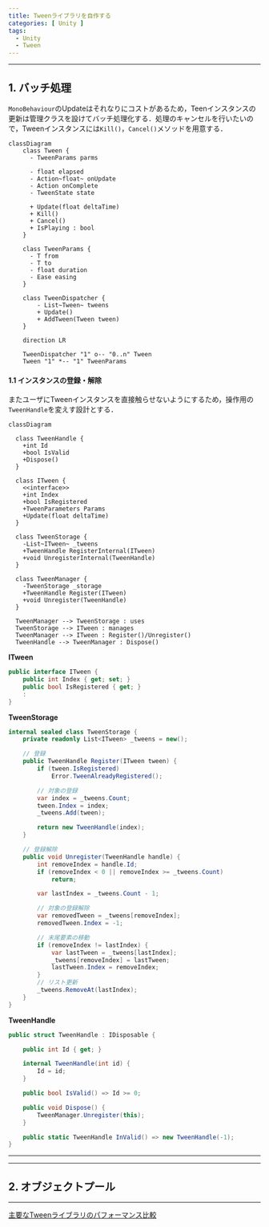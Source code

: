 ```yaml
---
title: Tweenライブラリを自作する
categories: [ Unity ]
tags:
  - Unity
  - Tween
---
```


---
## 1. バッチ処理

`MonoBehaviour`のUpdateはそれなりにコストがあるため，Teenインスタンスの更新は管理クラスを設けてバッチ処理化する．処理のキャンセルを行いたいので，Tweenインスタンスには`Kill()`，`Cancel()`メソッドを用意する．

```mermaid
classDiagram
    class Tween {
      - TweenParams parms

      - float elapsed
      - Action~float~ onUpdate
      - Action onComplete
      - TweenState state

      + Update(float deltaTime)
      + Kill()
      + Cancel()
      + IsPlaying : bool
    }

    class TweenParams {
      - T from
      - T to
      - float duration
      - Ease easing
    }

    class TweenDispatcher {
        - List~Tween~ tweens
        + Update()
        + AddTween(Tween tween)
    }

    direction LR
    
    TweenDispatcher "1" o-- "0..n" Tween
    Tween "1" *-- "1" TweenParams
```


#### 1.1 インスタンスの登録・解除

またユーザにTweenインスタンスを直接触らせないようにするため，操作用の`TweenHandle`を変えす設計とする．

```mermaid
classDiagram

  class TweenHandle {
    +int Id
    +bool IsValid
    +Dispose()
  }

  class ITween {
    <<interface>>
    +int Index
    +bool IsRegistered
    +TweenParameters Params
    +Update(float deltaTime)
  }

  class TweenStorage {
    -List~ITween~ _tweens
    +TweenHandle RegisterInternal(ITween)
    +void UnregisterInternal(TweenHandle)
  }

  class TweenManager {
    -TweenStorage _storage
    +TweenHandle Register(ITween)
    +void Unregister(TweenHandle)
  }

  TweenManager --> TweenStorage : uses
  TweenStorage --> ITween : manages
  TweenManager --> ITween : Register()/Unregister()
  TweenHandle --> TweenManager : Dispose()
```

**ITween**
```cs
public interface ITween {
    public int Index { get; set; }
    public bool IsRegistered { get; }
    :
}
```

**TweenStorage**
```cs
internal sealed class TweenStorage {
    private readonly List<ITween> _tweens = new();

    // 登録
    public TweenHandle Register(ITween tween) {
        if (tween.IsRegistered)
            Error.TweenAlreadyRegistered();

        // 対象の登録
        var index = _tweens.Count;
        tween.Index = index;
        _tweens.Add(tween);

        return new TweenHandle(index);
    }

    // 登録解除
    public void Unregister(TweenHandle handle) {
        int removeIndex = handle.Id;
        if (removeIndex < 0 || removeIndex >= _tweens.Count)
            return;

        var lastIndex = _tweens.Count - 1;

        // 対象の登録解除
        var removedTween = _tweens[removeIndex];
        removedTween.Index = -1;

        // 末尾要素の移動
        if (removeIndex != lastIndex) {
            var lastTween = _tweens[lastIndex];
            _tweens[removeIndex] = lastTween;
            lastTween.Index = removeIndex;
        }
        // リスト更新
        _tweens.RemoveAt(lastIndex);
    }
}
```

**TweenHandle**
```cs
public struct TweenHandle : IDisposable {

    public int Id { get; }

    internal TweenHandle(int id) {
        Id = id;
    }

    public bool IsValid() => Id >= 0;

    public void Dispose() {
        TweenManager.Unregister(this);
    }

    public static TweenHandle InValid() => new TweenHandle(-1);
}
```


---





--- 
## 2. オブジェクトプール



---


[主要なTweenライブラリのパフォーマンス比較](https://github.com/AnnulusGames/TweenPerformance)

<!-- Link -->
[リポジトリ]: https://github.com/nitou-kanazawa/NTween
